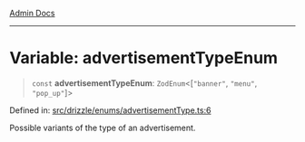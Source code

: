 [Admin Docs](/)

***

# Variable: advertisementTypeEnum

> `const` **advertisementTypeEnum**: `ZodEnum`\<\[`"banner"`, `"menu"`, `"pop_up"`\]\>

Defined in: [src/drizzle/enums/advertisementType.ts:6](https://github.com/PalisadoesFoundation/talawa-api/blob/c0493e690fb59bf2b3a98d1507811ac221fdc899/src/drizzle/enums/advertisementType.ts#L6)

Possible variants of the type of an advertisement.

